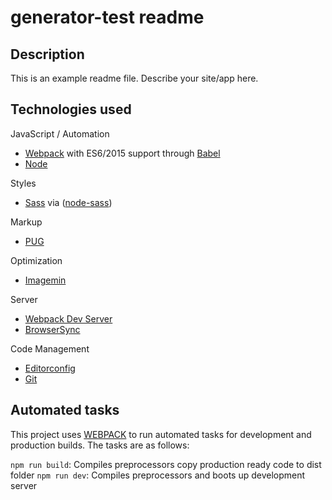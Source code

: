 # generator-test readme


## Description

This is an example readme file.
Describe your site/app here.

## Technologies used

JavaScript / Automation
- [Webpack](https://webpack.js.org/) with ES6/2015 support through [Babel](https://babeljs.io/)
- [Node](https://nodejs.org/)

Styles
- [Sass](http://sass-lang.com/) via ([node-sass](https://github.com/sass/node-sass))

Markup
- [PUG](https://pugjs.org/)

Optimization
- [Imagemin](https://github.com/imagemin/imagemin)

Server
- [Webpack Dev Server](https://webpack.js.org/configuration/dev-server/)
- [BrowserSync](http://www.browsersync.io/)

Code Management
- [Editorconfig](http://editorconfig.org/)
- [Git](https://git-scm.com/)


## Automated tasks

This project uses [WEBPACK](https://webpack.js.org/) to run automated tasks for development and production builds.
The tasks are as follows:

`npm run build`: Compiles preprocessors copy production ready code to dist folder
`npm run dev`: Compiles preprocessors and boots up development server
